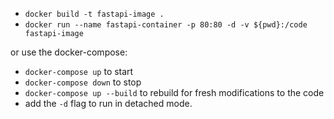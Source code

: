 - `docker build -t fastapi-image .`
- `docker run --name fastapi-container -p 80:80 -d -v ${pwd}:/code fastapi-image`

or use the docker-compose:
- `docker-compose up` to start
- `docker-compose down` to stop
- `docker-compose up --build` to rebuild for fresh modifications to the code
- add the `-d` flag to run in detached mode.